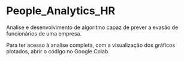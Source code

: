 # People_Analytics_HR
Analise e desenvolvimento de algoritmo capaz de prever a evasão de funcionários de uma empresa.

Para ter acesso à analise completa, com a visualização dos gráficos plotados, abrir o código no Google Colab. 
